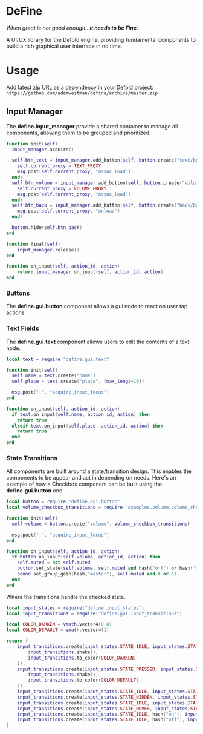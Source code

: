 # DeFine

_When great is not good enough.. __it needs to be Fine.___

A UI/UX library for the Defold engine, providing fundamental components to build a rich graphical user interface in no time.

# Usage
Add latest zip URL as a [dependency](http://www.defold.com/manuals/libraries/#_setting_up_library_dependencies) in your Defold project: `https://github.com/adamwestman/define/archive/master.zip`

## Input Manager

The __define.input_manager__ provide a shared container to manage all components, allowing them to be grouped and prioritized.

```lua
function init(self)
  input_manager.acquire()

  self.btn_text = input_manager.add_button(self, button.create("text/bg"), function()
    self.current_proxy = TEXT_PROXY
    msg.post(self.current_proxy, "async_load")
  end)
  self.btn_volume = input_manager.add_button(self, button.create("volume/bg"), function()
    self.current_proxy = VOLUME_PROXY
    msg.post(self.current_proxy, "async_load")
  end)
  self.btn_back = input_manager.add_button(self, button.create("back/bg"), function()
    msg.post(self.current_proxy, "unload")
  end)

  button.hide(self.btn_back)
end

function final(self)
	input_manager.release()
end

function on_input(self, action_id, action)
	return input_manager.on_input(self, action_id, action)
end
```

### Buttons

The __define.gui.button__ component allows a gui node to react on user tap actions.

### Text Fields

The __define.gui.text__ component allows users to edit the contents of a text node.

```lua
local text = require "define.gui.text"

function init(self)
  self.name = text.create("name")
  self.place = text.create("place", {max_lengt=10})

  msg.post(".", "acquire_input_focus")
end

function on_input(self, action_id, action)
  if text.on_input(self.name, action_id, action) then
    return true
  elseif text.on_input(self.place, action_id, action) then
    return true
  end
end
```

### State Transitions

All components are built around a state/transition design. This enables the components to be appear and act in depending on needs. Here's an example of how a Checkbox component can be built using the __define.gui.button__ one.

```lua
local button = require "define.gui.button"
local volume_checkbox_transitions = require "examples.volume.volume_checkbox_transitions"

function init(self)
  self.volume = button.create("volume", volume_checkbox_transitions)

  msg.post(".", "acquire_input_focus")
end

function on_input(self, action_id, action)
  if button.on_input(self.volume, action_id, action) then
    self.muted = not self.muted
    button.set_state(self.volume, self.muted and hash("off") or hash("on"))
    sound.set_group_gain(hash("master"), self.muted and 0 or 1)
  end
end
```

Where the transitions handle the checked state.
```lua
local input_states = require("define.input_states")
local input_transitions = require("define.gui.input_transitions")

local COLOR_DARKEN = vmath.vector4(0.8)
local COLOR_DEFAULT = vmath.vector4(1)

return {
	input_transitions.create(input_states.STATE_IDLE, input_states.STATE_PRESSED, input_transitions.multi_parallell(
		input_transitions.shake(),
		input_transitions.to_color(COLOR_DARKEN)
	)),
	input_transitions.create(input_states.STATE_PRESSED, input_states.STATE_IDLE, input_transitions.multi_parallell(
		input_transitions.shake(),
		input_transitions.to_color(COLOR_DEFAULT)
	)),
	input_transitions.create(input_states.STATE_IDLE, input_states.STATE_HIDDEN, input_transitions.to_disabled()),
	input_transitions.create(input_states.STATE_HIDDEN, input_states.STATE_IDLE, input_transitions.to_enabled()),
	input_transitions.create(input_states.STATE_IDLE, input_states.STATE_HOVER, input_transitions.to_color(COLOR_DARKEN)),
	input_transitions.create(input_states.STATE_HOVER, input_states.STATE_IDLE, input_transitions.to_color(COLOR_DEFAULT)),
	input_transitions.create(input_states.STATE_IDLE, hash("on"), input_transitions.to_flipbook(hash("volume_on"))),
	input_transitions.create(input_states.STATE_IDLE, hash("off"), input_transitions.to_flipbook(hash("volume_off"))),
}
```
